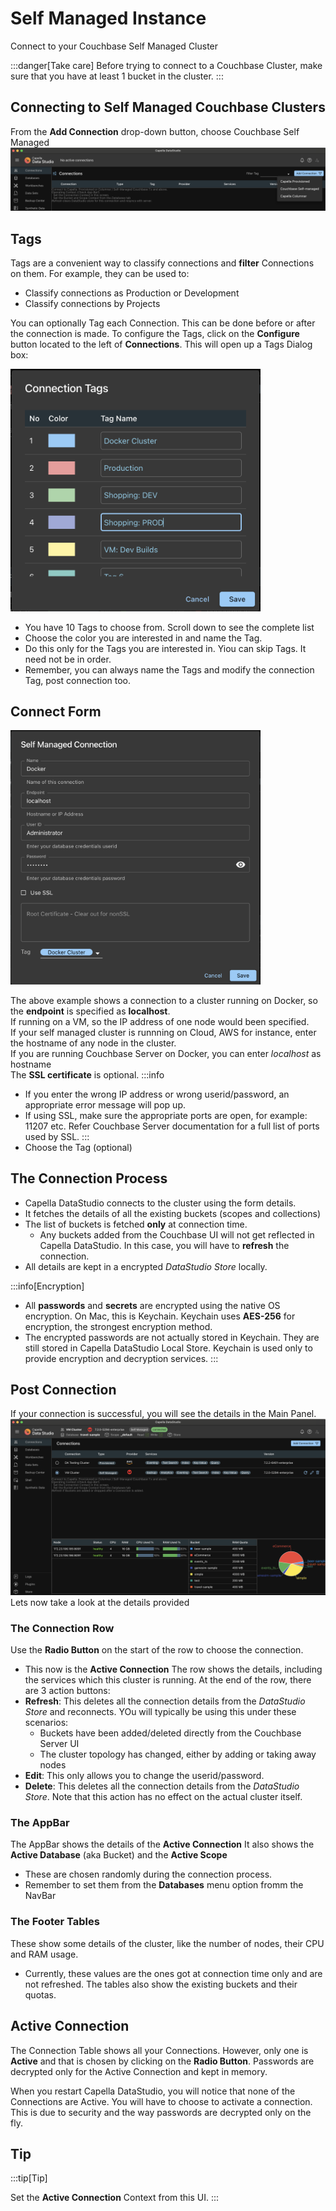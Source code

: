 # Self Managed Instance

Connect to your Couchbase Self Managed Cluster

:::danger[Take care]
Before trying to connect to a Couchbase Cluster, make sure that you have at least 1 bucket in the cluster.
:::

## Connecting to Self Managed Couchbase Clusters

From the **Add Connection** drop-down button, choose Couchbase Self Managed
![choose-connection](/img/connect/choose-connection.png)

## Tags

Tags are a convenient way to classify connections and **filter** Connections on them. For example, they can be used to:

- Classify connections as Production or Development
- Classify connections by Projects

You can optionally Tag each Connection. This can be done before or after the connection is made. To configure the Tags, click on the **Configure** button located to the left of **Connections**. This will open up a Tags Dialog box:

<img src="/img/connect/connect-tags.png" width="400" alt="Tags" />

- You have 10 Tags to choose from. Scroll down to see the complete list
- Choose the color you are interested in and name the Tag.
- Do this only for the Tags you are interested in. Yiou can skip Tags. It need not be in order.
- Remember, you can always name the Tags and modify the connection Tag, post connection too.

## Connect Form

<img src="/img/connect/self-managed-connect-form.png" width="400" alt="Self Managed Form" />

The above example shows a connection to a cluster running on Docker, so the **endpoint** is specified as **localhost**.<br />
If running on a VM, so the IP address of one node would been specified.<br />
If your self managed cluster is runnning on Cloud, AWS for instance, enter the hostname of any node in the cluster.<br />
If you are running Couchbase Server on Docker, you can enter _localhost_ as hostname<br />
The **SSL certificate** is optional.
:::info

- If you enter the wrong IP address or wrong userid/password, an appropriate error message will pop up.
- If using SSL, make sure the appropriate ports are open, for example: 11207 etc. Refer Couchbase Server documentation for a full list of ports used by SSL.
  :::
- Choose the Tag (optional)

## The Connection Process

- Capella DataStudio connects to the cluster using the form details.
- It fetches the details of all the existing buckets (scopes and collections)
- The list of buckets is fetched **only** at connection time.
  - Any buckets added from the Couchbase UI will not get reflected in Capella DataStudio. In this case, you will have to **refresh** the connection.
- All details are kept in a encrypted _DataStudio Store_ locally.

:::info[Encryption]

- All **passwords** and **secrets** are encrypted using the native OS encryption. On Mac, this is Keychain. Keychain uses **AES-256** for encryption, the strongest encryption method.
- The encrypted passwords are not actually stored in Keychain. They are still stored in Capella DataStudio Local Store. Keychain is used only to provide encryption and decryption services.
  :::

## Post Connection

If your connection is successful, you will see the details in the Main Panel.
![Self Managed Details](/img/connect/self-managed-connect-details.png)
Lets now take a look at the details provided

### The Connection Row

Use the **Radio Button** on the start of the row to choose the connection.

- This now is the **Active Connection**
  The row shows the details, including the services which this cluster is running.
  At the end of the row, there are 3 action buttons:
- **Refresh**: This deletes all the connection details from the _DataStudio Store_ and reconnects. YOu will typically be using this under these scenarios:
  - Buckets have been added/deleted directly from the Couchbase Server UI
  - The cluster topology has changed, either by adding or taking away nodes
- **Edit**: This only allows you to change the userid/password.
- **Delete**: This deletes all the connection details from the _DataStudio Store_. Note that this action has no effect on the actual cluster itself.

### The AppBar

The AppBar shows the details of the **Active Connection**
It also shows the **Active Database** (aka Bucket) and the **Active Scope**

- These are chosen randomly during the connection process.
- Remember to set them from the **Databases** menu option fromm the NavBar

### The Footer Tables

These show some details of the cluster, like the number of nodes, their CPU and RAM usage.

- Currently, these values are the ones got at connection time only and are not refreshed.
  The tables also show the existing buckets and their quotas.

## Active Connection

The Connection Table shows all your Connections. However, only one is **Active** and that is chosen by clicking on the **Radio Button**. Passwords are decrypted only for the Active Connection and kept in memory.

When you restart Capella DataStudio, you will notice that none of the Connections are Active. You will have to choose to activate a connection. This is due to security and the way passwords are decrypted only on the fly.

## Tip

:::tip[Tip]

Set the **Active Connection** Context from this UI.
:::
